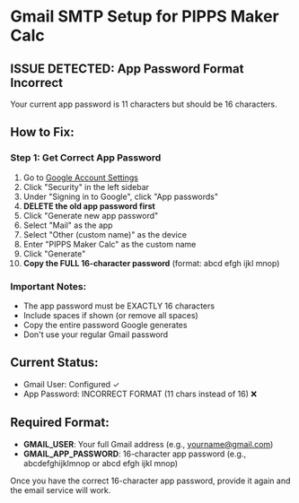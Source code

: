 # Gmail SMTP Setup for PIPPS Maker Calc

## ISSUE DETECTED: App Password Format Incorrect
Your current app password is 11 characters but should be 16 characters.

## How to Fix:

### Step 1: Get Correct App Password
1. Go to [Google Account Settings](https://myaccount.google.com/)
2. Click "Security" in the left sidebar
3. Under "Signing in to Google", click "App passwords"
4. **DELETE the old app password first**
5. Click "Generate new app password"
6. Select "Mail" as the app
7. Select "Other (custom name)" as the device
8. Enter "PIPPS Maker Calc" as the custom name
9. Click "Generate"
10. **Copy the FULL 16-character password** (format: abcd efgh ijkl mnop)

### Important Notes:
- The app password must be EXACTLY 16 characters
- Include spaces if shown (or remove all spaces)
- Copy the entire password Google generates
- Don't use your regular Gmail password

## Current Status:
- Gmail User: Configured ✓
- App Password: INCORRECT FORMAT (11 chars instead of 16) ❌

## Required Format:
- **GMAIL_USER**: Your full Gmail address (e.g., yourname@gmail.com)
- **GMAIL_APP_PASSWORD**: 16-character app password (e.g., abcdefghijklmnop or abcd efgh ijkl mnop)

Once you have the correct 16-character app password, provide it again and the email service will work.